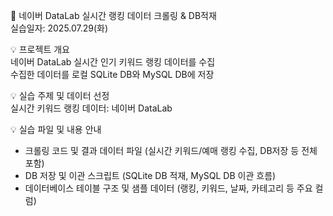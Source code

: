 💌 네이버 DataLab 실시간 랭킹 데이터 크롤링 & DB적재  
실습일자: 2025.07.29(화)  

💡 프로젝트 개요  
네이버 DataLab 실시간 인기 키워드 랭킹 데이터를 수집  
수집한 데이터를 로컬 SQLite DB와 MySQL DB에 저장  

💡 실습 주제 및 데이터 선정  
실시간 키워드 랭킹 데이터: 네이버 DataLab  

💡 실습 파일 및 내용 안내  
- 크롤링 코드 및 결과 데이터 파일 (실시간 키워드/예매 랭킹 수집, DB저장 등 전체 포함)  
- DB 저장 및 이관 스크립트 (SQLite DB 적재, MySQL DB 이관 흐름)  
- 데이터베이스 테이블 구조 및 샘플 데이터 (랭킹, 키워드, 날짜, 카테고리 등 주요 컬럼)
